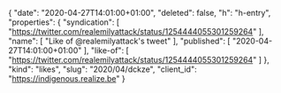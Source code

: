 {
  "date": "2020-04-27T14:01:00+01:00",
  "deleted": false,
  "h": "h-entry",
  "properties": {
    "syndication": [
      "https://twitter.com/realemilyattack/status/1254444055301259264"
    ],
    "name": [
      "Like of @realemilyattack's tweet"
    ],
    "published": [
      "2020-04-27T14:01:00+01:00"
    ],
    "like-of": [
      "https://twitter.com/realemilyattack/status/1254444055301259264"
    ]
  },
  "kind": "likes",
  "slug": "2020/04/dckze",
  "client_id": "https://indigenous.realize.be"
}
